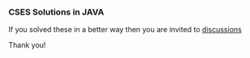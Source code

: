 ### CSES Solutions in JAVA
If you solved these in a better way then you are invited to [discussions](https://github.com/subhadipjana866/CSES-Solutions/discussions)

Thank you!
